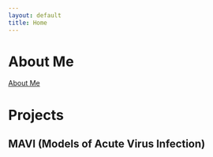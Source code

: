 ```yaml
---
layout: default
title: Home
---
```


# About Me
[About Me](/about/)

# Projects
## MAVI (Models of Acute Virus Infection)
